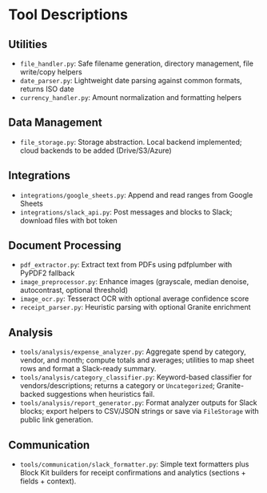 # Tool Descriptions

## Utilities
- `file_handler.py`: Safe filename generation, directory management, file write/copy helpers
- `date_parser.py`: Lightweight date parsing against common formats, returns ISO date
- `currency_handler.py`: Amount normalization and formatting helpers

## Data Management
- `file_storage.py`: Storage abstraction. Local backend implemented; cloud backends to be added (Drive/S3/Azure)

## Integrations
- `integrations/google_sheets.py`: Append and read ranges from Google Sheets
- `integrations/slack_api.py`: Post messages and blocks to Slack; download files with bot token

## Document Processing
- `pdf_extractor.py`: Extract text from PDFs using pdfplumber with PyPDF2 fallback
- `image_preprocessor.py`: Enhance images (grayscale, median denoise, autocontrast, optional threshold)
- `image_ocr.py`: Tesseract OCR with optional average confidence score
- `receipt_parser.py`: Heuristic parsing with optional Granite enrichment

## Analysis
- `tools/analysis/expense_analyzer.py`: Aggregate spend by category, vendor, and month; compute totals and averages; utilities to map sheet rows and format a Slack-ready summary.
- `tools/analysis/category_classifier.py`: Keyword-based classifier for vendors/descriptions; returns a category or `Uncategorized`; Granite-backed suggestions when heuristics fail.
- `tools/analysis/report_generator.py`: Format analyzer outputs for Slack blocks; export helpers to CSV/JSON strings or save via `FileStorage` with public link generation.

## Communication
- `tools/communication/slack_formatter.py`: Simple text formatters plus Block Kit builders for receipt confirmations and analytics (sections + fields + context).
